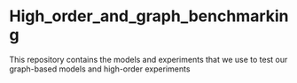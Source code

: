 # High_order_and_graph_benchmarking
This repository contains the models and experiments that we use to test our graph-based models and high-order experiments
